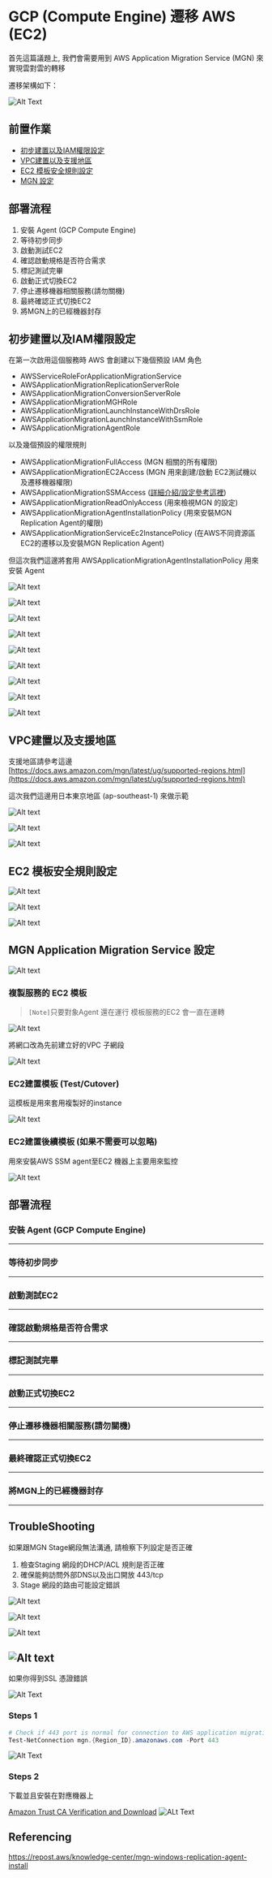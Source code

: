 # GCP (Compute Engine) 遷移 AWS (EC2)

首先這篇議題上, 我們會需要用到 AWS Application Migration Service (MGN) 來實現雲對雲的轉移

遷移架構如下：

![Alt Text](/Screenshots/AWS-MGN-Network-Architecture-Modernization.png)

## 前置作業

- [初步建置以及IAM權限設定](#初步建置以及iam權限設定)
- [VPC建置以及支援地區](#vpc建置以及支援地區)
- [EC2 模板安全規則設定](#ec2-模板安全規則設定)
- [MGN 設定](#mgn-application-migration-service-設定)

## 部署流程

1. 安裝 Agent (GCP Compute Engine) 
2. 等待初步同步
3. 啟動測試EC2
4. 確認啟動規格是否符合需求
5. 標記測試完畢
6. 啟動正式切換EC2
7. 停止遷移機器相關服務(請勿關機)
8. 最終確認正式切換EC2
9. 將MGN上的已經機器封存


## 初步建置以及IAM權限設定

在第一次啟用這個服務時 AWS 會創建以下幾個預設 IAM 角色

- AWSServiceRoleForApplicationMigrationService 
- AWSApplicationMigrationReplicationServerRole
- AWSApplicationMigrationConversionServerRole
- AWSApplicationMigrationMGHRole
- AWSApplicationMigrationLaunchInstanceWithDrsRole
- AWSApplicationMigrationLaunchInstanceWithSsmRole
- AWSApplicationMigrationAgentRole

以及幾個預設的權限規則

- AWSApplicationMigrationFullAccess (MGN 相關的所有權限)
- AWSApplicationMigrationEC2Access  (MGN 用來創建/啟動 EC2測試機以及遷移機器權限)
- AWSApplicationMigrationSSMAccess  ([詳細介紹/設定參考這裡](https://docs.aws.amazon.com/zh_tw/systems-manager/latest/userguide/what-is-systems-manager.html))
- AWSApplicationMigrationReadOnlyAccess (用來檢視MGN 的設定)
- AWSApplicationMigrationAgentInstallationPolicy (用來安裝MGN Replication Agent的權限)
- AWSApplicationMigrationServiceEc2InstancePolicy (在AWS不同資源區EC2的遷移以及安裝MGN Replication Agent)


但這次我們這邊將套用 AWSApplicationMigrationAgentInstallationPolicy 用來安裝 Agent 

![Alt text](/Screenshots/image.png)

![Alt text](/Screenshots/MGN-IAM-01.png)

![Alt text](/Screenshots/MGN-IAM-02.png)

![Alt text](/Screenshots/MGN-IAM-03.png)

![Alt text](/Screenshots/MGN-IAM-04.png)

![Alt text](/Screenshots/MGN-IAM-05.png)

![Alt text](/Screenshots/MGN-IAM-06.png)

![Alt text](/Screenshots/MGN-IAM-07.png)

![Alt text](/Screenshots/MGN-IAM-08.png)

## VPC建置以及支援地區

支援地區請參考這邊[https://docs.aws.amazon.com/mgn/latest/ug/supported-regions.html](https://docs.aws.amazon.com/mgn/latest/ug/supported-regions.html)

這次我們這邊用日本東京地區 (ap-southeast-1) 來做示範

![Alt text](/Screenshots/MGN-VPC-01.png)

![Alt text](/Screenshots/MGN-VPC-02.png)

![Alt text](/Screenshots/MGN-VPC-03.png)


## EC2 模板安全規則設定

![Alt text](/Screenshots/MGN-EC2-01.png)

![Alt text](/Screenshots/MGN-EC2-02.png)

![Alt text](/Screenshots/MGN-EC2-03.png)

## MGN Application Migration Service 設定

![Alt text](/Screenshots/MGN-01.png)


### 複製服務的 EC2 模板

> `[Note]`只要對象Agent 還在運行 模板服務的EC2 會一直在運轉

![Alt text](/Screenshots/MGN-02.png)

將網口改為先前建立好的VPC 子網段

![Alt text](/Screenshots/MGN-03.png)

###  EC2建置模板 (Test/Cutover)

這模板是用來套用複製好的instance 

![Alt text](/Screenshots/MGN-lunch-01.png)

###  EC2建置後續模板 (如果不需要可以忽略)

用來安裝AWS SSM agent至EC2 機器上主要用來監控

![Alt text](/Screenshots/MGN-postlunch-01.png)


## 部署流程

### 安裝 Agent (GCP Compute Engine) 
---


### 等待初步同步
---
### 啟動測試EC2
---
### 確認啟動規格是否符合需求
---
### 標記測試完畢
---
### 啟動正式切換EC2
---
### 停止遷移機器相關服務(請勿關機)
---
### 最終確認正式切換EC2
---
### 將MGN上的已經機器封存
---

## TroubleShooting

如果跟MGN Stage網段無法溝通, 請檢察下列設定是否正確

1. 檢查Staging 網段的DHCP/ACL 規則是否正確
2. 確保能夠訪問外部DNS以及出口開放 443/tcp 
3. Stage 網段的路由可能設定錯誤

![Alt text](/Screenshots/MGN-VPC-01.png)

![Alt text](/Screenshots/MGN-VPC-troubleshoot-02.png)

![Alt text](/Screenshots/MGN-VPC-troubleshoot-03.png)

![Alt text](/Screenshots/MGN-VPC-troubleshoot-04.png)
---

如果你得到SSL 憑證錯誤

![Alt Text](/Screenshots/Windows-Migration-SSL_Trust-Failed.png)

### Steps 1
```powershell
# Check if 443 port is normal for connection to AWS application migration Service
Test-NetConnection mgn.{Region_ID}.amazonaws.com -Port 443
```
![Alt Text](/Screenshots/Test-NetConnection-Result.png)

### Steps 2

下載並且安裝在對應機器上

[Amazon Trust CA Verification and Download](https://www.amazontrust.com/repository/#)
![ALt Text](/Screenshots/Check-Browser-SSL.png)

## Referencing

https://repost.aws/knowledge-center/mgn-windows-replication-agent-install